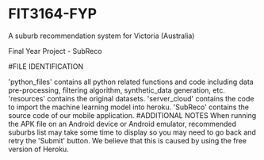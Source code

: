 # FIT3164-FYP
A suburb recommendation system for Victoria (Australia)

Final Year Project - SubReco

#FILE IDENTIFICATION

'python_files' contains all python related functions and code including data pre-processing, filtering algorithm, synthetic_data generation, etc.
'resources' contains the original datasets.
'server_cloud' contains the code to import the machine learning model into heroku.
'SubReco' contains the source code of our mobile application.
#ADDITIONAL NOTES When running the APK file on an Android device or Android emulator, recommended suburbs list may take some time to display so you may need to go back and retry the 'Submit' button. We believe that this is caused by using the free version of Heroku.
